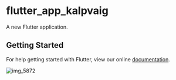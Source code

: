 # flutter_app_kalpvaig

A new Flutter application.

## Getting Started

For help getting started with Flutter, view our online
[documentation](https://flutter.io/).


![img_5872](https://user-images.githubusercontent.com/35502764/41506696-62899eec-7240-11e8-84fd-3e265c4f7e30.jpeg)

